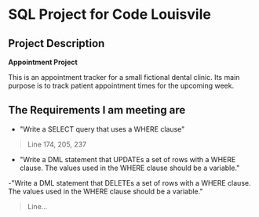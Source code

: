 # SQL Project for Code Louisvile

##  Project Description

**Appointment Project**

This is an appointment tracker for a small fictional dental clinic. Its main purpose is to track patient appointment times for the upcoming week.

##  The Requirements I am meeting are

- "Write a SELECT query that uses a WHERE clause"
>Line 174, 205, 237

- "Write a DML statement that UPDATEs a set of rows with a WHERE clause. The values used in the WHERE clause should be a variable."

-"Write a DML statement that DELETEs a set of rows with a WHERE clause. The values used in the WHERE clause should be a variable."
> Line...

